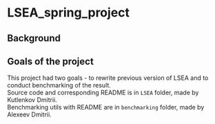 # LSEA_spring_project

## Background

## Goals of the project
This project had two goals - to rewrite previous version of LSEA and to conduct benchmarking of the result.  
Source code and corresponding README is in `LSEA` folder, made by Kutlenkov Dmitrii.  
Benchmarking utils with README are in `benchmarking` folder, made by Alexeev Dmitrii.
